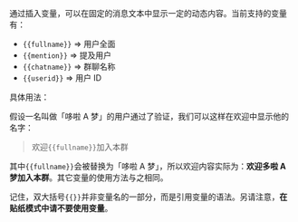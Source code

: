 通过插入变量，可以在固定的消息文本中显示一定的动态内容。当前支持的变量有：

- `{{fullname}}` => 用户全面
- `{{mention}}` => 提及用户
- `{{chatname}}` => 群聊名称
- `{{userid}}` => 用户 ID

具体用法：

假设一名叫做「哆啦 A 梦」的用户通过了验证，我们可以这样在欢迎中显示他的名字：

> 欢迎`{{fullname}}`加入本群

其中`{{fullname}}`会被替换为「哆啦 A 梦」，所以欢迎内容实际为：**欢迎多啦 A 梦加入本群**。其它变量的使用方法与之相同。

记住，双大括号`{{}}`并非变量名的一部分，而是引用变量的语法。另请注意，**在贴纸模式中请不要使用变量**。
